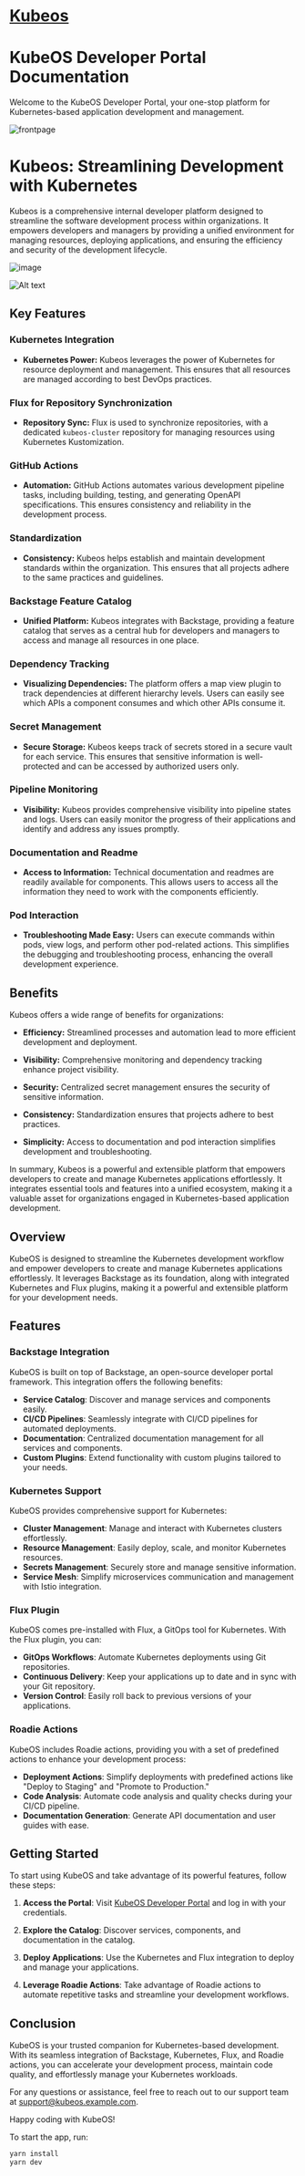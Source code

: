 # [Kubeos](https://backstage.io)

# KubeOS Developer Portal Documentation

Welcome to the KubeOS Developer Portal, your one-stop platform for Kubernetes-based application development and management.

![frontpage](https://github.com/kubeosx/kubeos/assets/22702292/adb27117-e970-4c6f-be1f-0ca89d91b15f)
# Kubeos: Streamlining Development with Kubernetes

Kubeos is a comprehensive internal developer platform designed to streamline the software development process within organizations. It empowers developers and managers by providing a unified environment for managing resources, deploying applications, and ensuring the efficiency and security of the development lifecycle.

![image](https://github.com/kubeosx/kubeos/assets/22702292/60d81916-53cb-4181-bb04-7a161c76e8e8)

![Alt text](./design.svg)
<!-- <img src="./design.svg"> -->

## Key Features

### Kubernetes Integration

- **Kubernetes Power:** Kubeos leverages the power of Kubernetes for resource deployment and management. This ensures that all resources are managed according to best DevOps practices.

### Flux for Repository Synchronization

- **Repository Sync:** Flux is used to synchronize repositories, with a dedicated `kubeos-cluster` repository for managing resources using Kubernetes Kustomization.

### GitHub Actions

- **Automation:** GitHub Actions automates various development pipeline tasks, including building, testing, and generating OpenAPI specifications. This ensures consistency and reliability in the development process.

### Standardization

- **Consistency:** Kubeos helps establish and maintain development standards within the organization. This ensures that all projects adhere to the same practices and guidelines.

### Backstage Feature Catalog

- **Unified Platform:** Kubeos integrates with Backstage, providing a feature catalog that serves as a central hub for developers and managers to access and manage all resources in one place.

### Dependency Tracking

- **Visualizing Dependencies:** The platform offers a map view plugin to track dependencies at different hierarchy levels. Users can easily see which APIs a component consumes and which other APIs consume it.

### Secret Management

- **Secure Storage:** Kubeos keeps track of secrets stored in a secure vault for each service. This ensures that sensitive information is well-protected and can be accessed by authorized users only.

### Pipeline Monitoring

- **Visibility:** Kubeos provides comprehensive visibility into pipeline states and logs. Users can easily monitor the progress of their applications and identify and address any issues promptly.

### Documentation and Readme

- **Access to Information:** Technical documentation and readmes are readily available for components. This allows users to access all the information they need to work with the components efficiently.

### Pod Interaction

- **Troubleshooting Made Easy:** Users can execute commands within pods, view logs, and perform other pod-related actions. This simplifies the debugging and troubleshooting process, enhancing the overall development experience.

## Benefits

Kubeos offers a wide range of benefits for organizations:

- **Efficiency:** Streamlined processes and automation lead to more efficient development and deployment.

- **Visibility:** Comprehensive monitoring and dependency tracking enhance project visibility.

- **Security:** Centralized secret management ensures the security of sensitive information.

- **Consistency:** Standardization ensures that projects adhere to best practices.

- **Simplicity:** Access to documentation and pod interaction simplifies development and troubleshooting.

In summary, Kubeos is a powerful and extensible platform that empowers developers to create and manage Kubernetes applications effortlessly. It integrates essential tools and features into a unified ecosystem, making it a valuable asset for organizations engaged in Kubernetes-based application development.



## Overview

KubeOS is designed to streamline the Kubernetes development workflow and empower developers to create and manage Kubernetes applications effortlessly. It leverages Backstage as its foundation, along with integrated Kubernetes and Flux plugins, making it a powerful and extensible platform for your development needs.

## Features

### Backstage Integration

KubeOS is built on top of Backstage, an open-source developer portal framework. This integration offers the following benefits:

- **Service Catalog**: Discover and manage services and components easily.
- **CI/CD Pipelines**: Seamlessly integrate with CI/CD pipelines for automated deployments.
- **Documentation**: Centralized documentation management for all services and components.
- **Custom Plugins**: Extend functionality with custom plugins tailored to your needs.

### Kubernetes Support

KubeOS provides comprehensive support for Kubernetes:

- **Cluster Management**: Manage and interact with Kubernetes clusters effortlessly.
- **Resource Management**: Easily deploy, scale, and monitor Kubernetes resources.
- **Secrets Management**: Securely store and manage sensitive information.
- **Service Mesh**: Simplify microservices communication and management with Istio integration.

### Flux Plugin

KubeOS comes pre-installed with Flux, a GitOps tool for Kubernetes. With the Flux plugin, you can:

- **GitOps Workflows**: Automate Kubernetes deployments using Git repositories.
- **Continuous Delivery**: Keep your applications up to date and in sync with your Git repository.
- **Version Control**: Easily roll back to previous versions of your applications.

### Roadie Actions

KubeOS includes Roadie actions, providing you with a set of predefined actions to enhance your development process:

- **Deployment Actions**: Simplify deployments with predefined actions like "Deploy to Staging" and "Promote to Production."
- **Code Analysis**: Automate code analysis and quality checks during your CI/CD pipeline.
- **Documentation Generation**: Generate API documentation and user guides with ease.

## Getting Started

To start using KubeOS and take advantage of its powerful features, follow these steps:

1. **Access the Portal**: Visit [KubeOS Developer Portal](https://kubeos.iamsourabh.in) and log in with your credentials.

2. **Explore the Catalog**: Discover services, components, and documentation in the catalog.

3. **Deploy Applications**: Use the Kubernetes and Flux integration to deploy and manage your applications.

4. **Leverage Roadie Actions**: Take advantage of Roadie actions to automate repetitive tasks and streamline your development workflows.

## Conclusion

KubeOS is your trusted companion for Kubernetes-based development. With its seamless integration of Backstage, Kubernetes, Flux, and Roadie actions, you can accelerate your development process, maintain code quality, and effortlessly manage your Kubernetes workloads.

For any questions or assistance, feel free to reach out to our support team at [support@kubeos.example.com](mailto:support@kubeos.example.com).

Happy coding with KubeOS!


To start the app, run:

```sh
yarn install
yarn dev
```
